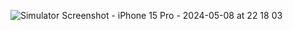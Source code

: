 ![Simulator Screenshot - iPhone 15 Pro - 2024-05-08 at 22 18 03](https://github.com/Yousef748/flutter/assets/109439316/560c15d3-53b7-41e5-90c7-286ba5e6b5d3)
